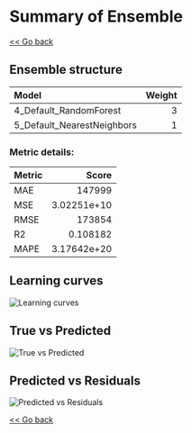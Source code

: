 # Summary of Ensemble

[<< Go back](../README.md)


## Ensemble structure
| Model                      |   Weight |
|:---------------------------|---------:|
| 4_Default_RandomForest     |        3 |
| 5_Default_NearestNeighbors |        1 |

### Metric details:
| Metric   |            Score |
|:---------|-----------------:|
| MAE      | 147999           |
| MSE      |      3.02251e+10 |
| RMSE     | 173854           |
| R2       |      0.108182    |
| MAPE     |      3.17642e+20 |



## Learning curves
![Learning curves](learning_curves.png)
## True vs Predicted

![True vs Predicted](true_vs_predicted.png)


## Predicted vs Residuals

![Predicted vs Residuals](predicted_vs_residuals.png)



[<< Go back](../README.md)
